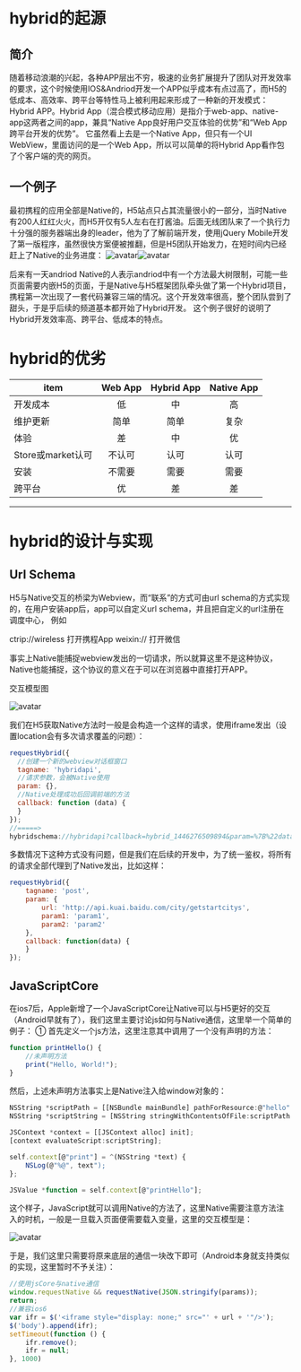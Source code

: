 # hybrid的起源
## 简介
  随着移动浪潮的兴起，各种APP层出不穷，极速的业务扩展提升了团队对开发效率的要求，这个时候使用IOS&Andriod开发一个APP似乎成本有点过高了，而H5的低成本、高效率、跨平台等特性马上被利用起来形成了一种新的开发模式：Hybrid APP。Hybrid App（混合模式移动应用）是指介于web-app、native-app这两者之间的app，兼具“Native App良好用户交互体验的优势”和“Web App跨平台开发的优势”。
  它虽然看上去是一个Native App，但只有一个UI WebView，里面访问的是一个Web App，所以可以简单的将Hybrid App看作包了个客户端的壳的网页。
## 一个例子
  最初携程的应用全部是Native的，H5站点只占其流量很小的一部分，当时Native有200人红红火火，而H5开仅有5人左右在打酱油。后面无线团队来了一个执行力十分强的服务器端出身的leader，他为了了解前端开发，使用jQuery Mobile开发了第一版程序，虽然很快方案便被推翻，但是H5团队开始发力，在短时间内已经赶上了Native的业务进度：
![avatar](https://images2015.cnblogs.com/blog/294743/201510/294743-20151029205836497-237939989.png)![avatar](https://images2015.cnblogs.com/blog/294743/201510/294743-20151029205853357-699032575.jpg)

后来有一天andriod Native的人表示andriod中有一个方法最大树限制，可能一些页面需要内嵌H5的页面，于是Native与H5框架团队牵头做了第一个Hybrid项目，携程第一次出现了一套代码兼容三端的情况。这个开发效率很高，整个团队尝到了甜头，于是乎后续的频道基本都开始了Hybrid开发。
  这个例子很好的说明了Hybrid开发效率高、跨平台、低成本的特点。
# hybrid的优劣
| item | Web App | Hybrid App | Native App |
| - | :-: | :-: | :-: |
| 开发成本 | 低| 中 | 高 |
| 维护更新 | 简单 | 简单 | 复杂 |
| 体验 | 差 | 中 | 优 |
| Store或market认可 | 不认可 | 认可 | 认可 | 
| 安装 | 不需要 | 需要 | 需要 |
| 跨平台 | 优 | 差 | 差 |
--------------------- 
# hybrid的设计与实现
## Url Schema
  H5与Native交互的桥梁为Webview，而“联系”的方式可由url schema的方式实现的，在用户安装app后，app可以自定义url schema，并且把自定义的url注册在调度中心， 例如
  
ctrip://wireless 打开携程App
weixin:// 打开微信

事实上Native能捕捉webview发出的一切请求，所以就算这里不是这种协议，Native也能捕捉，这个协议的意义在于可以在浏览器中直接打开APP。

交互模型图

![avatar](https://images2015.cnblogs.com/blog/294743/201605/294743-20160525231137303-2013494324.png)

我们在H5获取Native方法时一般是会构造一个这样的请求，使用iframe发出（设置location会有多次请求覆盖的问题）：
~~~ javascript
requestHybrid({
  //创建一个新的webview对话框窗口
  tagname: 'hybridapi',
  //请求参数，会被Native使用
  param: {},
  //Native处理成功后回调前端的方法
  callback: function (data) {
  }
});
//=====>
hybridschema://hybridapi?callback=hybrid_1446276509894&param=%7B%22data1%22%3A1%2C%22data2%22%3A2%7D
~~~

多数情况下这种方式没有问题，但是我们在后续的开发中，为了统一鉴权，将所有的请求全部代理到了Native发出，比如这样：

~~~ javascript
requestHybrid({
    tagname: 'post',
    param: {
        url: 'http://api.kuai.baidu.com/city/getstartcitys',
        param1: 'param1',
        param2: 'param2'
    },
    callback: function(data) {
    }
});
~~~
## JavaScriptCore
在ios7后，Apple新增了一个JavaScriptCore让Native可以与H5更好的交互（Android早就有了），我们这里主要讨论js如何与Native通信，这里举一个简单的例子：
① 首先定义一个js方法，这里注意其中调用了一个没有声明的方法：
~~~ javascript
function printHello() {
    //未声明方法
    print("Hello, World!");
}
~~~
然后，上述未声明方法事实上是Native注入给window对象的：
~~~ javascript
NSString *scriptPath = [[NSBundle mainBundle] pathForResource:@"hello" ofType:@"js"];
NSString *scriptString = [NSString stringWithContentsOfFile:scriptPath encoding:NSUTF8StringEncoding error:nil];

JSContext *context = [[JSContext alloc] init];
[context evaluateScript:scriptString];

self.context[@"print"] = ^(NSString *text) {
    NSLog(@"%@", text");
};

JSValue *function = self.context[@"printHello"];
~~~

这个样子，JavaScript就可以调用Native的方法了，这里Native需要注意方法注入的时机，一般是一旦载入页面便需要载入变量，这里的交互模型是：

![avatar](https://images2015.cnblogs.com/blog/294743/201605/294743-20160526004714709-342981925.png)

于是，我们这里只需要将原来底层的通信一块改下即可（Android本身就支持类似的实现，这里暂时不予关注）：

~~~ javascript
//使用jsCore与native通信
window.requestNative && requestNative(JSON.stringify(params));
return;
//兼容ios6
var ifr = $('<iframe style="display: none;" src="' + url + '"/>');
$('body').append(ifr);
setTimeout(function () {
    ifr.remove();
    ifr = null;
}, 1000)
~~~
